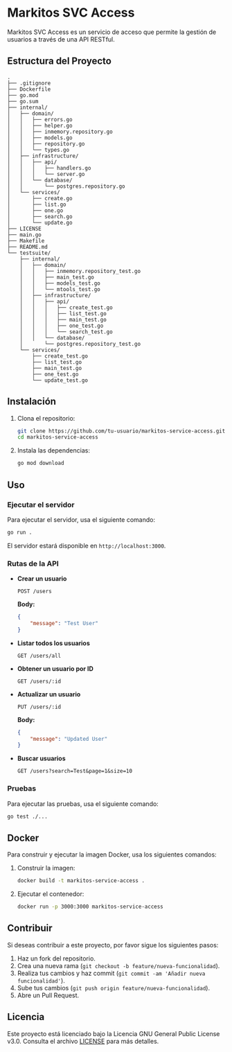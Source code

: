 # Markitos SVC Access

Markitos SVC Access es un servicio de acceso que permite la gestión de usuarios a través de una API RESTful.

## Estructura del Proyecto

```
.
├── .gitignore
├── Dockerfile
├── go.mod
├── go.sum
├── internal/
│   ├── domain/
│   │   ├── errors.go
│   │   ├── helper.go
│   │   ├── inmemory.repository.go
│   │   ├── models.go
│   │   ├── repository.go
│   │   └── types.go
│   ├── infrastructure/
│   │   ├── api/
│   │   │   ├── handlers.go
│   │   │   └── server.go
│   │   └── database/
│   │       └── postgres.repository.go
│   └── services/
│       ├── create.go
│       ├── list.go
│       ├── one.go
│       ├── search.go
│       └── update.go
├── LICENSE
├── main.go
├── Makefile
├── README.md
└── testsuite/
    ├── internal/
    │   ├── domain/
    │   │   ├── inmemory.repository_test.go
    │   │   ├── main_test.go
    │   │   ├── models_test.go
    │   │   └── mtools_test.go
    │   ├── infrastructure/
    │   │   ├── api/
    │   │   │   ├── create_test.go
    │   │   │   ├── list_test.go
    │   │   │   ├── main_test.go
    │   │   │   ├── one_test.go
    │   │   │   └── search_test.go
    │   │   └── database/
    │       └── postgres.repository_test.go
    └── services/
        ├── create_test.go
        ├── list_test.go
        ├── main_test.go
        ├── one_test.go
        └── update_test.go
```

## Instalación

1. Clona el repositorio:
    ```sh
    git clone https://github.com/tu-usuario/markitos-service-access.git
    cd markitos-service-access
    ```

2. Instala las dependencias:
    ```sh
    go mod download
    ```

## Uso

### Ejecutar el servidor

Para ejecutar el servidor, usa el siguiente comando:
```sh
go run .
```

El servidor estará disponible en `http://localhost:3000`.

### Rutas de la API

- **Crear un usuario**
    ```http
    POST /users
    ```
    **Body:**
    ```json
    {
        "message": "Test User"
    }
    ```

- **Listar todos los usuarios**
    ```http
    GET /users/all
    ```

- **Obtener un usuario por ID**
    ```http
    GET /users/:id
    ```

- **Actualizar un usuario**
    ```http
    PUT /users/:id
    ```
    **Body:**
    ```json
    {
        "message": "Updated User"
    }
    ```

- **Buscar usuarios**
    ```http
    GET /users?search=Test&page=1&size=10
    ```

### Pruebas

Para ejecutar las pruebas, usa el siguiente comando:
```sh
go test ./...
```

## Docker

Para construir y ejecutar la imagen Docker, usa los siguientes comandos:

1. Construir la imagen:
    ```sh
    docker build -t markitos-service-access .
    ```

2. Ejecutar el contenedor:
    ```sh
    docker run -p 3000:3000 markitos-service-access
    ```

## Contribuir

Si deseas contribuir a este proyecto, por favor sigue los siguientes pasos:

1. Haz un fork del repositorio.
2. Crea una nueva rama (`git checkout -b feature/nueva-funcionalidad`).
3. Realiza tus cambios y haz commit (`git commit -am 'Añadir nueva funcionalidad'`).
4. Sube tus cambios (`git push origin feature/nueva-funcionalidad`).
5. Abre un Pull Request.

## Licencia

Este proyecto está licenciado bajo la Licencia GNU General Public License v3.0. Consulta el archivo [LICENSE](LICENSE) para más detalles.
